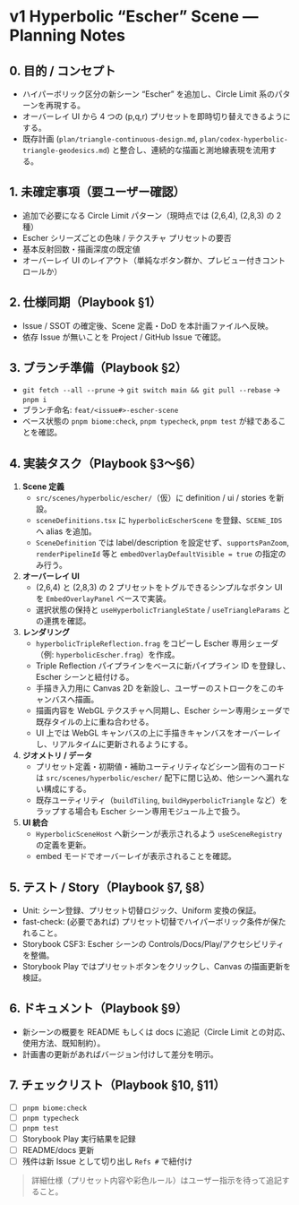 # v1 Hyperbolic “Escher” Scene — Planning Notes

## 0. 目的 / コンセプト
- ハイパーボリック区分の新シーン “Escher” を追加し、Circle Limit 系のパターンを再現する。
- オーバーレイ UI から 4 つの (p,q,r) プリセットを即時切り替えできるようにする。
- 既存計画 (`plan/triangle-continuous-design.md`, `plan/codex-hyperbolic-triangle-geodesics.md`) と整合し、連続的な描画と測地線表現を流用する。

## 1. 未確定事項（要ユーザー確認）
- 追加で必要になる Circle Limit パターン（現時点では (2,6,4), (2,8,3) の 2 種）
- Escher シリーズごとの色味 / テクスチャ プリセットの要否
- 基本反射回数・描画深度の既定値
- オーバーレイ UI のレイアウト（単純なボタン群か、プレビュー付きコントロールか）

## 2. 仕様同期（Playbook §1）
- Issue / SSOT の確定後、Scene 定義・DoD を本計画ファイルへ反映。
- 依存 Issue が無いことを Project / GitHub Issue で確認。

## 3. ブランチ準備（Playbook §2）
- `git fetch --all --prune` → `git switch main && git pull --rebase` → `pnpm i`
- ブランチ命名: `feat/<issue#>-escher-scene`
- ベース状態の `pnpm biome:check`, `pnpm typecheck`, `pnpm test` が緑であることを確認。

## 4. 実装タスク（Playbook §3〜§6）
1. **Scene 定義**
   - `src/scenes/hyperbolic/escher/`（仮）に definition / ui / stories を新設。
   - `sceneDefinitions.tsx` に `hyperbolicEscherScene` を登録、`SCENE_IDS` へ alias を追加。
   - `SceneDefinition` では label/description を設定せず、`supportsPanZoom`, `renderPipelineId` 等と `embedOverlayDefaultVisible = true` の指定のみ行う。
2. **オーバーレイ UI**
   - (2,6,4) と (2,8,3) の 2 プリセットをトグルできるシンプルなボタン UI を `EmbedOverlayPanel` ベースで実装。
   - 選択状態の保持と `useHyperbolicTriangleState` / `useTriangleParams` との連携を確認。
3. **レンダリング**
   - `hyperbolicTripleReflection.frag` をコピーし Escher 専用シェーダ（例: `hyperbolicEscher.frag`）を作成。
   - Triple Reflection パイプラインをベースに新パイプライン ID を登録し、Escher シーンと紐付ける。
   - 手描き入力用に Canvas 2D を新設し、ユーザーのストロークをこのキャンバスへ描画。
   - 描画内容を WebGL テクスチャへ同期し、Escher シーン専用シェーダで既存タイルの上に重ね合わせる。
   - UI 上では WebGL キャンバスの上に手描きキャンバスをオーバーレイし、リアルタイムに更新されるようにする。
4. **ジオメトリ / データ**
   - プリセット定義・初期値・補助ユーティリティなどシーン固有のコードは `src/scenes/hyperbolic/escher/` 配下に閉じ込め、他シーンへ漏れない構成にする。
   - 既存ユーティリティ（`buildTiling`, `buildHyperbolicTriangle` など）をラップする場合も Escher シーン専用モジュール上で扱う。
5. **UI 統合**
   - `HyperbolicSceneHost` へ新シーンが表示されるよう `useSceneRegistry` の定義を更新。
   - embed モードでオーバーレイが表示されることを確認。

## 5. テスト / Story（Playbook §7, §8）
- Unit: シーン登録、プリセット切替ロジック、Uniform 変換の保証。
- fast-check: (必要であれば) プリセット切替でハイパーボリック条件が保たれること。
- Storybook CSF3: Escher シーンの Controls/Docs/Play/アクセシビリティを整備。
- Storybook Play ではプリセットボタンをクリックし、Canvas の描画更新を検証。

## 6. ドキュメント（Playbook §9）
- 新シーンの概要を README もしくは docs に追記（Circle Limit との対応、使用方法、既知制約）。
- 計画書の更新があればバージョン付けして差分を明示。

## 7. チェックリスト（Playbook §10, §11）
- [ ] `pnpm biome:check`
- [ ] `pnpm typecheck`
- [ ] `pnpm test`
- [ ] Storybook Play 実行結果を記録
- [ ] README/docs 更新
- [ ] 残件は新 Issue として切り出し `Refs #` で紐付け

> 詳細仕様（プリセット内容や彩色ルール）はユーザー指示を待って追記すること。
